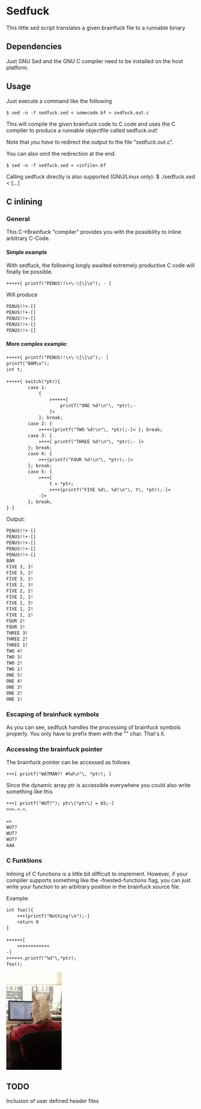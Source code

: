 Sedfuck
=======

This little sed script translates a given
brainfuck file to a runnable binary

Dependencies
---------------
Just GNU Sed and the GNU C compiler need to be
installed on the host platform.

Usage
-----
Just execute a command like the following
	
	$ sed -n -f sedfuck.sed < somecode.bf > sedfuck.out.c

This will compile the given brainfuck code to C code and uses
the C compiler to produce a runnable objectfile called sedfuck.out!

Note that *you have to* redirect the output to the file
"sedfuck.out.c".

You can also omit the redirection at the end.

	$ sed -n -f sedfuck.sed < <infile>.bf

Calling sedfuck directly is also supported (GNU/Linux only):
	$ ./sedfuck.sed < [...]

C inlining
----------
### General
This C->Brainfuck "compiler" provides you with the
possibility to inline arbitrary C-Code. 

#### Simple example
With sedfuck, the following longly awaited extremely productive
C code will finally be possible.

	+++++[ printf("PENUS!!\+\-\[\]\n"); - ]
	
Will produce

	PENUS!!+-[]
	PENUS!!+-[]
	PENUS!!+-[]
	PENUS!!+-[]
	PENUS!!+-[]
	
#### More complex example:

	+++++[ printf("PENUS!!\+\-\[\]\n");- ]
	printf("BAM\n");
	int t;

	+++++[ switch(*ptr){
			case 1: 
				{ 
					>+++++[
						printf("ONE %d!\n"\, *ptr);-
					]< 
				}; break;
			case 2: { 
				>++++[printf("TWO %d!\n"\, *ptr);-]< }; break;
			case 3: { 
				>+++[ printf("THREE %d!\n"\, *ptr);- ]< 
			}; break;
			case 4: { 
				>++[printf("FOUR %d!\n"\, *ptr);-]< 
			}; break;
			case 5: { 
				>+++[
					t = *ptr;
					>+++[printf("FIVE %d\, %d!\n"\, t\, *ptr);-]< 
				-]<
			}; break;
	}-]

Output:

	PENUS!!+-[]
	PENUS!!+-[]
	PENUS!!+-[]
	PENUS!!+-[]
	PENUS!!+-[]
	BÄM
	FIVE 3, 3!
	FIVE 3, 2!
	FIVE 3, 1!
	FIVE 2, 3!
	FIVE 2, 2!
	FIVE 2, 1!
	FIVE 1, 3!
	FIVE 1, 2!
	FIVE 1, 1!
	FOUR 2!
	FOUR 1!
	THREE 3!
	THREE 2!
	THREE 1!
	TWO 4!
	TWO 3!
	TWO 2!
	TWO 1!
	ONE 5!
	ONE 4!
	ONE 3!
	ONE 2!
	ONE 1!

### Escaping of brainfuck symbols
As you can see, sedfuck handles the processing of brainfuck symbols properly. You only have
to prefix them with the "\" char. That's it.

### Accessing the brainfuck pointer

The brainfuck pointer can be accessed as follows

	+++[ printf("WATMAN?! #%d\n"\, *ptr); ]

Since the dynamic array ptr is accessible everywhere you could also
write something like this

	+++[ printf("WUT?"); ptr\[*ptr\] = 65;-]
	>>>.<.<.

	=>
	WUT?
	WUT?
	WUT?
	AAA

### C Funktions
Inlining of C functions is a little bit difficult to implement.
However, if your compiler supports something like the -fnested-functions
flag, you can just write your function to an arbitrary position in the
brainfuck source file.

Example:
	
	int foo(){
		+++[printf("Nothing!\n");-]
		return 0
	}
	
	++++++[
		>++++++++++<
	-]
	>+++++.printf("%d"\,*ptr);
	foo();
	

![wat](img/wat2.gif)

TODO
----
Inclusion of user defined header files
